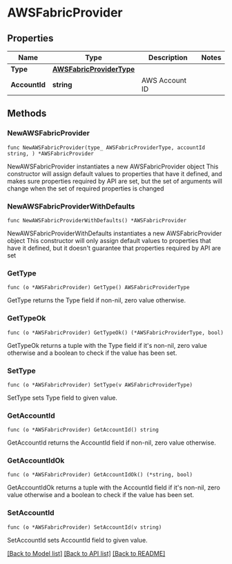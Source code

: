 # AWSFabricProvider

## Properties

Name | Type | Description | Notes
------------ | ------------- | ------------- | -------------
**Type** | [**AWSFabricProviderType**](AWSFabricProviderType.md) |  | 
**AccountId** | **string** | AWS Account ID | 

## Methods

### NewAWSFabricProvider

`func NewAWSFabricProvider(type_ AWSFabricProviderType, accountId string, ) *AWSFabricProvider`

NewAWSFabricProvider instantiates a new AWSFabricProvider object
This constructor will assign default values to properties that have it defined,
and makes sure properties required by API are set, but the set of arguments
will change when the set of required properties is changed

### NewAWSFabricProviderWithDefaults

`func NewAWSFabricProviderWithDefaults() *AWSFabricProvider`

NewAWSFabricProviderWithDefaults instantiates a new AWSFabricProvider object
This constructor will only assign default values to properties that have it defined,
but it doesn't guarantee that properties required by API are set

### GetType

`func (o *AWSFabricProvider) GetType() AWSFabricProviderType`

GetType returns the Type field if non-nil, zero value otherwise.

### GetTypeOk

`func (o *AWSFabricProvider) GetTypeOk() (*AWSFabricProviderType, bool)`

GetTypeOk returns a tuple with the Type field if it's non-nil, zero value otherwise
and a boolean to check if the value has been set.

### SetType

`func (o *AWSFabricProvider) SetType(v AWSFabricProviderType)`

SetType sets Type field to given value.


### GetAccountId

`func (o *AWSFabricProvider) GetAccountId() string`

GetAccountId returns the AccountId field if non-nil, zero value otherwise.

### GetAccountIdOk

`func (o *AWSFabricProvider) GetAccountIdOk() (*string, bool)`

GetAccountIdOk returns a tuple with the AccountId field if it's non-nil, zero value otherwise
and a boolean to check if the value has been set.

### SetAccountId

`func (o *AWSFabricProvider) SetAccountId(v string)`

SetAccountId sets AccountId field to given value.



[[Back to Model list]](../README.md#documentation-for-models) [[Back to API list]](../README.md#documentation-for-api-endpoints) [[Back to README]](../README.md)


